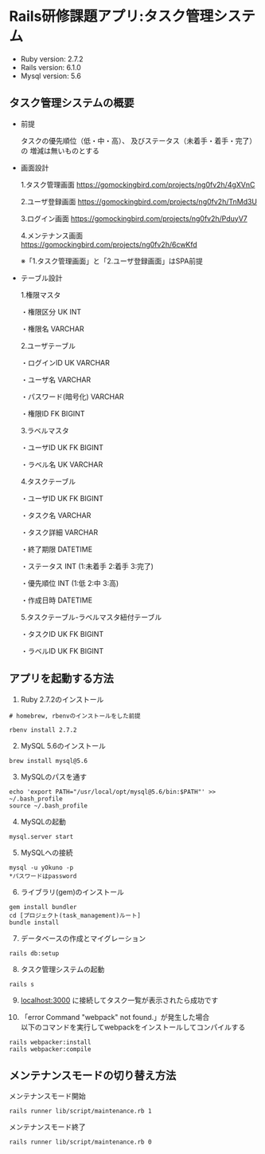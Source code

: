 # Rails研修課題アプリ:タスク管理システム

* Ruby version: 2.7.2
* Rails version: 6.1.0
* Mysql version: 5.6

## タスク管理システムの概要
* 前提

  タスクの優先順位（低・中・高）、
  及びステータス（未着手・着手・完了）の
  増減は無いものとする


* 画面設計

  1.タスク管理画面
  https://gomockingbird.com/projects/ng0fv2h/4gXVnC

  2.ユーザ登録画面
  https://gomockingbird.com/projects/ng0fv2h/TnMd3U

  3.ログイン画面
  https://gomockingbird.com/projects/ng0fv2h/PduyV7

  4.メンテナンス画面
  https://gomockingbird.com/projects/ng0fv2h/6cwKfd

  ※「1.タスク管理画面」と「2.ユーザ登録画面」はSPA前提


* テーブル設計

  1.権限マスタ

  ・権限区分 UK INT

  ・権限名 VARCHAR

  2.ユーザテーブル

  ・ログインID UK VARCHAR

  ・ユーザ名 VARCHAR

  ・パスワード(暗号化) VARCHAR

  ・権限ID FK BIGINT

  3.ラベルマスタ

  ・ユーザID UK FK BIGINT

  ・ラベル名 UK VARCHAR

  4.タスクテーブル

  ・ユーザID UK FK BIGINT

  ・タスク名 VARCHAR

  ・タスク詳細 VARCHAR

  ・終了期限 DATETIME

  ・ステータス INT (1:未着手 2:着手 3:完了)

  ・優先順位 INT (1:低 2:中 3:高)

  ・作成日時 DATETIME

  5.タスクテーブル-ラベルマスタ紐付テーブル

  ・タスクID UK FK BIGINT

  ・ラベルID UK FK BIGINT

## アプリを起動する方法
1. Ruby 2.7.2のインストール
```shell
# homebrew, rbenvのインストールをした前提

rbenv install 2.7.2
```

2. MySQL 5.6のインストール
```shell
brew install mysql@5.6
```

3. MySQLのパスを通す
```shell
echo 'export PATH="/usr/local/opt/mysql@5.6/bin:$PATH"' >> ~/.bash_profile
source ~/.bash_profile
```

4. MySQLの起動
```shell
mysql.server start
```

5. MySQLへの接続
```shell
mysql -u yOkuno -p
*パスワードはpassword
```

6. ライブラリ(gem)のインストール
```shell
gem install bundler
cd [プロジェクト(task_management)ルート]
bundle install
```

7. データベースの作成とマイグレーション
```shell
rails db:setup
```

8. タスク管理システムの起動
```shell
rails s
```

9. [localhost:3000](http://localhost:3000/) に接続してタスク一覧が表示されたら成功です

10. 「error Command "webpack" not found.」が発生した場合<br>
    以下のコマンドを実行してwebpackをインストールしてコンパイルする
```shell
rails webpacker:install
rails webpacker:compile
```

## メンテナンスモードの切り替え方法
メンテナンスモード開始
```shell
rails runner lib/script/maintenance.rb 1
```

メンテナンスモード終了
```shell
rails runner lib/script/maintenance.rb 0
```
